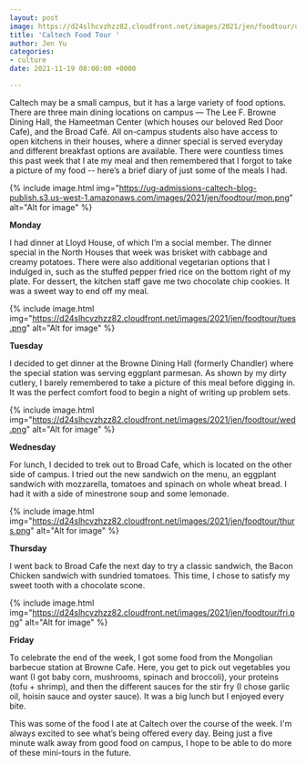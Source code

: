 ```yaml
---
layout: post
image: https://d24slhcvzhzz82.cloudfront.net/images/2021/jen/foodtour/unnamed.png
title: 'Caltech Food Tour '
author: Jen Yu
categories:
- culture
date: 2021-11-19 08:00:00 +0000

---
```

Caltech may be a small campus, but it has a large variety of food options. There are three main dining locations on campus — The Lee F. Browne Dining Hall, the Hameetman Center (which houses our beloved Red Door Cafe), and the Broad Café. All on-campus students also have access to open kitchens in their houses, where a dinner special is served everyday and different breakfast options are available. There were countless times this past week that I ate my meal and then remembered that I forgot to take a picture of my food -- here’s a brief diary of just some of the meals I had.

{% include image.html img="https://ug-admissions-caltech-blog-publish.s3.us-west-1.amazonaws.com/images/2021/jen/foodtour/mon.png" alt="Alt for image" %}

**Monday**

I had dinner at Lloyd House, of which I’m a social member. The dinner special in the North Houses that week was brisket with cabbage and creamy potatoes. There were also additional vegetarian options that I indulged in, such as the stuffed pepper fried rice on the bottom right of my plate. For dessert, the kitchen staff gave me two chocolate chip cookies. It was a sweet way to end off my meal.

{% include image.html img="https://d24slhcvzhzz82.cloudfront.net/images/2021/jen/foodtour/tues.png" alt="Alt for image" %}

**Tuesday**

I decided to get dinner at the Browne Dining Hall (formerly Chandler) where the special station was serving eggplant parmesan. As shown by my dirty cutlery, I barely remembered to take a picture of this meal before digging in. It was the perfect comfort food to begin a night of writing up problem sets.

{% include image.html img="https://d24slhcvzhzz82.cloudfront.net/images/2021/jen/foodtour/wed.png" alt="Alt for image" %}

**Wednesday**

For lunch, I decided to trek out to Broad Cafe, which is located on the other side of campus. I tried out the new sandwich on the menu, an eggplant sandwich with mozzarella, tomatoes and spinach on whole wheat bread. I had it with a side of minestrone soup and some lemonade.

{% include image.html img="https://d24slhcvzhzz82.cloudfront.net/images/2021/jen/foodtour/thurs.png" alt="Alt for image" %}

**Thursday**

I went back to Broad Cafe the next day to try a classic sandwich, the Bacon Chicken sandwich with sundried tomatoes. This time, I chose to satisfy my sweet tooth with a chocolate scone.

{% include image.html img="https://d24slhcvzhzz82.cloudfront.net/images/2021/jen/foodtour/fri.png" alt="Alt for image" %}

**Friday**

To celebrate the end of the week, I got some food from the Mongolian barbecue station at Browne Cafe. Here, you get to pick out vegetables you want (I got baby corn, mushrooms, spinach and broccoli), your proteins (tofu + shrimp), and then the different sauces for the stir fry (I chose garlic oil, hoisin sauce and oyster sauce). It was a big lunch but I enjoyed every bite.

This was some of the food I ate at Caltech over the course of the week. I'm always excited to see what’s being offered every day. Being just a five minute walk away from good food on campus, I hope to be able to do more of these mini-tours in the future.